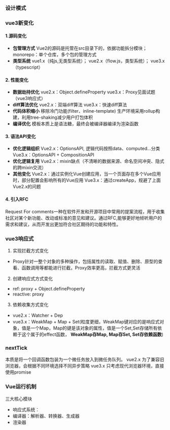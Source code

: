 ### 设计模式

### vue3新变化

#### 1.源码变化
  - **包管理方式**
    Vue2的源码是托管在src目录下的，依据功能拆分模块；
    monorepo：单个仓库，多个包的管理方式
  - **类型系统**
    vue1.x（纯js,无类型系统）；
    vue2.x（flow.js，类型系统）；
    vue3.x（typescript）
#### 2. 性能变化 
  -  **数据劫持优化**
    vue2.x：Object.defineProperty
    vue3.x：Proxy见面试题（vue3响应式）
  -  **diff算法优化**
    vue2.x：双端diff算法
    vue3.x：快速diff算法
  - **代码体积缩小**
    移除冷门功能(filter、inline-template)
    生产环境采用rollup构建，利用tree-shaking减少用户打包体积
  -  **编译优化**
    模板本质上是语法糖，最终会被编译器编译为渲染函数
#### 3. 语法API变化
  - **优化逻辑组织**
  Vue2.x：OptionsAPI, 逻辑代码按照data、computed...分类
  Vue3.x：OptionsAPI + CompositionAPI
  - **优化逻辑复用**
  Vue2.x：mixin缺点（不清晰的数据来源、命名空间冲突、隐式的跨mixin交流）
  - **其他变化**
  Vue2.x：通过实例化Vue创建应用，当一个页面存在多个Vue应用时，部分配置会影响所有的Vue应用
  Vue3.x：通过createApp，规避了上面Vue2.x的问题
#### 4. 引入RFC
Request For comments一种在软件开发和开源项目中常用的提案流程，用于收集社区对某个新功能、改动或标准的意见和建议。通过RFC,能够更好地倾听用户的需求和建议，从而开发出更加符合社区期待的功能和特性。


### vue3响应式
1. 实现拦截方式变化
  - Proxy针对一整个对象的多种操作，包括属性的读取、赋值、删除、原型的查看、函数调用等都能进行拦截，Proxy效率更高，拦截方式更灵活
2. 创建响应式方式变化
  - ref: proxy + Object.defineProperty
  - reactive: proxy
3. 依赖收集方式变化
  - vue2.x：Watcher + Dep
  - vue3.x：WeakMap + Map + Set(粒度更细，WeakMap键对应的是响应式对象，值是一个Map，Map的键是该对象的属性，值是一个Set,Set存储所有依赖于这个属于的effect函数， **WeakMap存Map, Map存Set, Set存依赖函数**)

### nextTick
本质是将一个回调函数包装为一个微任务放入到微任务队列。
 vue2.x 为了兼容旧浏览器，会根据不同环境选择不同异步策略
 vue3.x 只考虑现代浏览器环境，直接使用promise
### Vue运行机制
三大核心模块
- 响应式系统：
- 编译器：解析器、转换器、生成器
- 渲染器